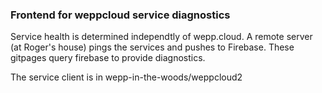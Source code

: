 ### Frontend for weppcloud service diagnostics

Service health is determined independtly of wepp.cloud. A remote server (at Roger's house) pings the services and
pushes to Firebase. These gitpages query firebase to provide diagnostics.

The service client is in wepp-in-the-woods/weppcloud2
